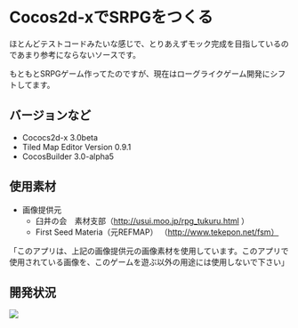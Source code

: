 # Cocos2d-xでSRPGをつくる

ほとんどテストコードみたいな感じで、とりあえずモック完成を目指しているのであまり参考にならないソースです。

もともとSRPGゲーム作ってたのですが、現在はローグライクゲーム開発にシフトしてます。

## バージョンなど
- Cococs2d-x 3.0beta
- Tiled Map Editor Version 0.9.1
- CocosBuilder 3.0-alpha5

## 使用素材
- 画像提供元
  - 臼井の会　素材支部（http://usui.moo.jp/rpg_tukuru.html ）
  - First Seed Materia（元REFMAP） （http://www.tekepon.net/fsm）

「このアプリは、上記の画像提供元の画像素材を使用しています。このアプリで使用されている画像を、このゲームを遊ぶ以外の用途には使用しないで下さい」

## 開発状況

![](https://bitbucket.org/kyokomi/cocos2droguelike/raw/30b6fd4248f14b72d696dee47dcda82dc7808db5/work/screen_captiue_20140118.png)
 
